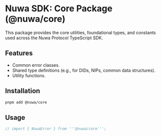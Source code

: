 # Nuwa SDK: Core Package (@nuwa/core)

This package provides the core utilities, foundational types, and constants used across the Nuwa Protocol TypeScript SDK.

## Features
*   Common error classes.
*   Shared type definitions (e.g., for DIDs, NIPs, common data structures).
*   Utility functions.

## Installation
```bash
pnpm add @nuwa/core
```

## Usage
```typescript
// import { NuwaError } from '''@nuwa/core''';
```
